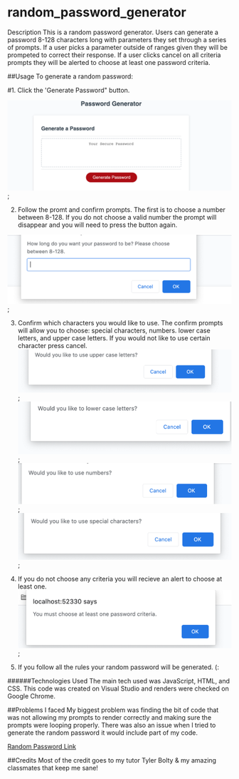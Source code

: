 # random_password_generator
Description
This is a random password generator. Users can generate a password 8-128 characters long with parameters they set through a series of prompts. If a user picks a parameter outside of ranges given they will be prompeted to correct their response. If a user clicks cancel on all criteria prompts they will be alerted to choose at least one password criteria.
 

##Usage
To generate a random password:


#1. Click the 'Generate Password" button.

<img src= "https://github.com/andreaives/random_password_generator/blob/master/untitled%20folder/img1.png">;

2. Follow the promt and confirm prompts. The first is to choose a number between 8-128. If you do not choose a valid number the prompt will disappear and you will need to press the button again.

<img src= "https://github.com/andreaives/random_password_generator/blob/master/untitled%20folder/img2.png">;

3. Confirm which characters you would like to use. The confirm prompts will allow you to choose: special characters, numbers. lower case letters, and upper case letters. If you would not like to use certain character press cancel. 
<img src= "https://github.com/andreaives/random_password_generator/blob/master/untitled%20folder/img3.png">;
<img src= "https://github.com/andreaives/random_password_generator/blob/master/untitled%20folder/img4.png">;
<img src= "https://github.com/andreaives/random_password_generator/blob/master/untitled%20folder/img5.png">;
<img src= "https://github.com/andreaives/random_password_generator/blob/master/untitled%20folder/img6.png">;

4. If you do not choose any criteria you will recieve an alert to choose at least one.
<img src= "https://github.com/andreaives/random_password_generator/blob/master/untitled%20folder/img7.png">;

5. If you follow all the rules your random password will be generated. (:

######Technologies Used
The main tech used was JavaScript, HTML, and CSS. This code was created on Visual Studio and renders were checked on Google Chrome. 


##Problems I faced
My biggest problem was finding the bit of code that was not allowing my prompts to render correctly and making sure the prompts were looping properly. There was also an issue when I tried to generate the random password it would include part of my code.

[Random Password Link](https://andreaives.github.io/random_password_generator/)

##Credits
Most of the credit goes to my tutor Tyler Bolty & my amazing classmates that keep me sane!

